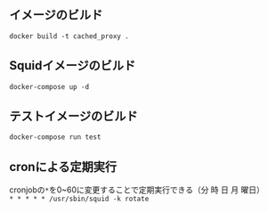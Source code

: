 ## イメージのビルド
`docker build -t cached_proxy .`

## Squidイメージのビルド
`docker-compose up -d `

## テストイメージのビルド
`docker-compose run test `


## cronによる定期実行
cronjobの`*`を0~60に変更することで定期実行できる（分 時 日 月 曜日）　  
`* * * * * /usr/sbin/squid -k rotate`

      
